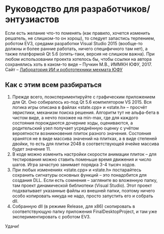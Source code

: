# Руководство для разработчиков/энтузиастов
Если есть желание что-то поменять (как правило, хочется изменить решатель, не слишком-то он хорош), то следует запастись терпением, роботом EV3, средами разработки Visual Studio 2015 (вообще-то должны и более ранние работать, ничего специфичного там нет), а также платформой Qt 5.6 (опять-таки, версия не слишком важна).
При любом использовании проекта хотелось бы, чтобы ссылки на автора сохранялись хоть в каком-то виде – Пучкин М.В., ИММКН ЮФУ, 2017. Сайт – [Лаборатория ИИ и робототехники мехмата ЮФУ](http://air.mmcs.sfedu.ru/)
## Как с этим всем разбираться
1. Прежде всего, поэкспериментируйте с графическим приложением для Qt. Оно собиралось из-под Qt 5.6 компилятором VS 2015. Вся логика игры описана в файлах «state.cpp» и «state.h» – просчёт эвристики, механизм поиска решения. Алгоритм тут не альфа-бета в чистом виде, а нечто похожее на min-max, где для каждого состояния порождаются дочерние ходы, оцениваются, а родительский узел получает усреднённую оценку с учётом вероятности возникновения плиток разного значения. Состояния хранятся не в виде массива значений на плитках, а в виде степеней двойки, то есть для плитки 2048 в соответствующей ячейке массива будет значение 11.
2. В коде можно изменить настройки скорости анимации плиток – для тестирования можно ставить поменьше время движения и число шагов. Игра зачастую занимает порядка 3-4 тысяч ходов.
3. При любых изменениях «state.cpp» и «state.h» постарайтесь сохранить сигнатуры основных функций – это понадобится для создания DLL. Если есть сомнения – загляните во вложенную папку, там проект динамической библиотеки (Visual Studio). Этот проект подхватывает указанные файлы из внешней папки, поэтому ничего особо копировать никуда не надо, просто запустить его и собрать dll.
4. Собранную dll (в режиме Release, для x86) скопировать в соответствующую папку приложения FinalDesktopProject, и там уже экспериментировать с роботом EV3.

Удачи!
